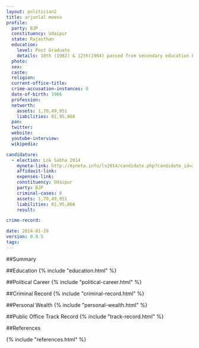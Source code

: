 ```yaml
---
layout: politician2
title: arjunlal meena
profile: 
  party: BJP
  constituency: Udaipur
  state: Rajasthan
  education: 
    level: Post Graduate
    details: 10th (1982) & 12th(1984) passed from secondary education board rajasthan  ajmer in year  b.com from m.l.v govt. universit bheelwara in year 1989  m.com from m.l.s. university  udaipur in year in 1994
  photo: 
  sex: 
  caste: 
  religion: 
  current-office-title: 
  crime-accusation-instances: 0
  date-of-birth: 1966
  profession: 
  networth: 
    assets: 1,70,49,951
    liabilities: 81,95,866
  pan: 
  twitter: 
  website: 
  youtube-interview: 
  wikipedia: 

candidature: 
  - election: Lok Sabha 2014
    myneta-link: http://myneta.info/ls2014/candidate.php?candidate_id=2449
    affidavit-link: 
    expenses-link: 
    constituency: Udaipur 
    party: BJP
    criminal-cases: 0
    assets: 1,70,49,951
    liabilities: 81,95,866
    result:  

crime-record: 

date: 2014-01-28
version: 0.0.5
tags: 
---
```

##Summary


##Education
{% include "education.html" %}


##Political Career
{% include "political-career.html" %}


##Criminal Record
{% include "criminal-record.html" %}


##Personal Wealth
{% include "personal-wealth.html" %}


##Public Office Track Record
{% include "track-record.html" %}


##References


{% include "references.html" %}